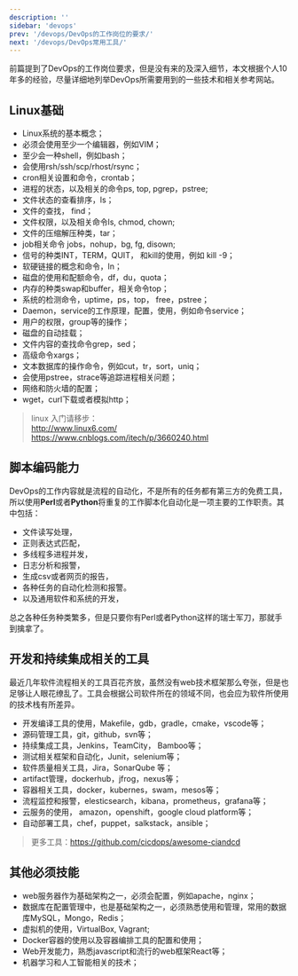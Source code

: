 ```yaml
---
description: ''
sidebar: 'devops'
prev: '/devops/DevOps的工作岗位的要求/'
next: '/devops/DevOps常用工具/'
---
```


前篇提到了DevOps的工作岗位要求，但是没有来的及深入细节，本文根据个人10年多的经验，尽量详细地列举DevOps所需要用到的一些技术和相关参考网站。

## Linux基础
- Linux系统的基本概念；
- 必须会使用至少一个编辑器，例如VIM；
- 至少会一种shell，例如bash；
- 会使用rsh/ssh/scp/rhost/rsync；
- cron相关设置和命令，crontab；
- 进程的状态，以及相关的命令ps, top, pgrep，pstree;
- 文件状态的查看排序，ls；
- 文件的查找， find；
- 文件权限，以及相关命令ls, chmod, chown;
- 文件的压缩解压种类，tar；
- job相关命令 jobs，nohup，bg, fg, disown;
- 信号的种类INT，TERM，QUIT， 和kill的使用，例如 kill -9；
- 软硬链接的概念和命令，ln；
- 磁盘的使用和配额命令，df，du，quota；
- 内存的种类swap和buffer，相关命令top；
- 系统的检测命令，uptime，ps，top， free，pstree；
- Daemon，service的工作原理，配置，使用，例如命令service；
- 用户的权限，group等的操作；
- 磁盘的自动挂载；
- 文件内容的查找命令grep，sed；
- 高级命令xargs；
- 文本数据库的操作命令，例如cut，tr，sort，uniq；
- 会使用pstree，strace等追踪进程相关问题；
- 网络和防火墙的配置；
- wget，curl下载或者模拟http；

> linux 入门请移步：  
> http://www.linux6.com/  
> https://www.cnblogs.com/itech/p/3660240.html  


## 脚本编码能力
DevOps的工作内容就是流程的自动化，不是所有的任务都有第三方的免费工具，所以使用**Perl**或者**Python**将重复的工作脚本化自动化是一项主要的工作职责。其中包括：

- 文件读写处理，
- 正则表达式匹配，
- 多线程多进程并发，
- 日志分析和报警，
- 生成csv或者网页的报告，
- 各种任务的自动化检测和报警。
- 以及通用软件和系统的开发，

总之各种任务种类繁多，但是只要你有Perl或者Python这样的瑞士军刀，那就手到擒拿了。

## 开发和持续集成相关的工具
最近几年软件流程相关的工具百花齐放，虽然没有web技术框架那么夸张，但是也足够让人眼花缭乱了。工具会根据公司软件所在的领域不同，也会应为软件所使用的技术栈有所差异。

- 开发编译工具的使用，Makefile，gdb，gradle，cmake，vscode等；
- 源码管理工具，git，github，svn等；
- 持续集成工具，Jenkins，TeamCity， Bamboo等；
- 测试相关框架和自动化，Junit，selenium等；
- 软件质量相关工具，Jira，SonarQube 等；
- artifact管理，dockerhub，jfrog，nexus等；
- 容器相关工具，docker，kubernes，swam，mesos等；
- 流程监控和报警，elesticsearch，kibana，prometheus，grafana等；
- 云服务的使用， amazon，openshift，google cloud platform等；
- 自动部署工具，chef，puppet，salkstack，ansible；

>更多工具：https://github.com/cicdops/awesome-ciandcd

## 其他必须技能
- web服务器作为基础架构之一，必须会配置，例如apache，nginx；
- 数据库在配置管理中，也是基础架构之一，必须熟悉使用和管理，常用的数据库MySQL，Mongo，Redis；
- 虚拟机的使用，VirtualBox, Vagrant;
- Docker容器的使用以及容器编排工具的配置和使用；
- Web开发能力，熟悉javascript和流行的web框架React等；
- 机器学习和人工智能相关的技术；
